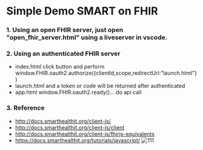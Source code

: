 # Simple Demo SMART on FHIR 
### 1. Using an open FHIR server, just open "open_fhir_server.html" using a liveserver in vscode. 
### 2. Using an authenticated FHIR server
  - index.html click button and perform window.FHIR.oauth2.authorize({clientId,scope,redirectUrl:"launch.html"})
  - launch.html and a token or code will be returned after authenticated 
  - app.html window.FHIR.oauth2.ready()... do api call 
### 3. Reference 
- http://docs.smarthealthit.org/client-js/
- http://docs.smarthealthit.org/client-js/client
- http://docs.smarthealthit.org/client-js/fhirjs-equivalents 
- https://docs.smarthealthit.org/tutorials/javascript/ 
![111](https://user-images.githubusercontent.com/20411077/135294066-13f31b58-2a81-44f1-876f-616e29490cc7.png)
